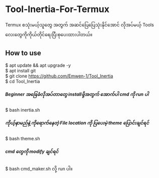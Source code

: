 # Tool-Inertia-For-Termux
Termux စသုံးမယ့်သူတွေ အတွက် အဆင်ပြေပြေသုံးနိုင်အောင် လိုအပ်မယ့် Tools လေးတွေကို‌ကိုယ်တိုင်ရေးပြီးစုပေးထားပါတယ်။
## How to use
$ apt update && apt upgrade -y  
$ apt install git  
$ git clone https://github.com/Emwen-1/Tool_Inertia  
$ cd Tool_Inertia

##### Beginner အခြေခံလိုအပ်တာတွေ installဖို့အတွက် အောက်ပါ cmd ကို run ပါ
$ bash inertia.sh

##### ကိုယ့်နာမည်နဲ့ ကိုရောက်နေတဲ့ File location ကို ပြပေးမဲ့ theme ပြောင်းချင်ရင်
$ bash theme.sh

##### cmd တွေကို modify ချင်ရင် 
$ bash cmd_maker.sh
လို့ run ပါ။


